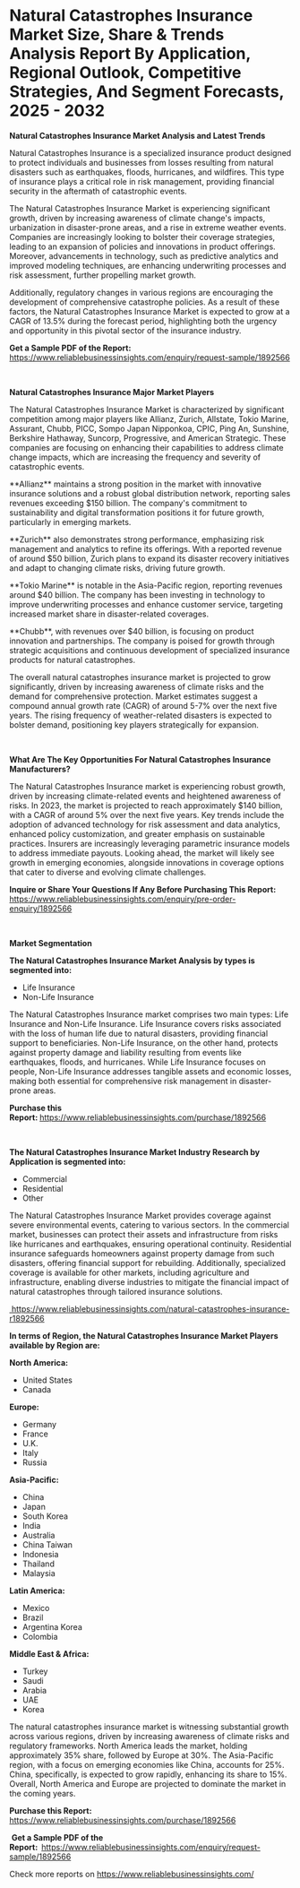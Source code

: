 <p><h1>Natural Catastrophes Insurance Market Size, Share & Trends Analysis Report By Application, Regional Outlook, Competitive Strategies, And Segment Forecasts, 2025 - 2032</h1></p><p><strong>Natural Catastrophes Insurance Market Analysis and Latest Trends</strong></p>
<p><p>Natural Catastrophes Insurance is a specialized insurance product designed to protect individuals and businesses from losses resulting from natural disasters such as earthquakes, floods, hurricanes, and wildfires. This type of insurance plays a critical role in risk management, providing financial security in the aftermath of catastrophic events.</p><p>The Natural Catastrophes Insurance Market is experiencing significant growth, driven by increasing awareness of climate change's impacts, urbanization in disaster-prone areas, and a rise in extreme weather events. Companies are increasingly looking to bolster their coverage strategies, leading to an expansion of policies and innovations in product offerings. Moreover, advancements in technology, such as predictive analytics and improved modeling techniques, are enhancing underwriting processes and risk assessment, further propelling market growth.</p><p>Additionally, regulatory changes in various regions are encouraging the development of comprehensive catastrophe policies. As a result of these factors, the Natural Catastrophes Insurance Market is expected to grow at a CAGR of 13.5% during the forecast period, highlighting both the urgency and opportunity in this pivotal sector of the insurance industry.</p></p>
<p><strong>Get a Sample PDF of the Report:&nbsp;</strong> <a href="https://www.reliablebusinessinsights.com/enquiry/request-sample/1892566?utm_campaign=97&utm_medium=2&utm_source=Github&utm_content=ia&utm_term=14012025&utm_id=natural-catastrophes-insurance">https://www.reliablebusinessinsights.com/enquiry/request-sample/1892566</a></p>
<p>&nbsp;</p>
<p><strong>Natural Catastrophes Insurance Major Market Players</strong></p>
<p><p>The Natural Catastrophes Insurance Market is characterized by significant competition among major players like Allianz, Zurich, Allstate, Tokio Marine, Assurant, Chubb, PICC, Sompo Japan Nipponkoa, CPIC, Ping An, Sunshine, Berkshire Hathaway, Suncorp, Progressive, and American Strategic. These companies are focusing on enhancing their capabilities to address climate change impacts, which are increasing the frequency and severity of catastrophic events.</p><p>**Allianz** maintains a strong position in the market with innovative insurance solutions and a robust global distribution network, reporting sales revenues exceeding $150 billion. The company's commitment to sustainability and digital transformation positions it for future growth, particularly in emerging markets.</p><p>**Zurich** also demonstrates strong performance, emphasizing risk management and analytics to refine its offerings. With a reported revenue of around $50 billion, Zurich plans to expand its disaster recovery initiatives and adapt to changing climate risks, driving future growth.</p><p>**Tokio Marine** is notable in the Asia-Pacific region, reporting revenues around $40 billion. The company has been investing in technology to improve underwriting processes and enhance customer service, targeting increased market share in disaster-related coverages.</p><p>**Chubb**, with revenues over $40 billion, is focusing on product innovation and partnerships. The company is poised for growth through strategic acquisitions and continuous development of specialized insurance products for natural catastrophes.</p><p>The overall natural catastrophes insurance market is projected to grow significantly, driven by increasing awareness of climate risks and the demand for comprehensive protection. Market estimates suggest a compound annual growth rate (CAGR) of around 5-7% over the next five years. The rising frequency of weather-related disasters is expected to bolster demand, positioning key players strategically for expansion.</p></p>
<p>&nbsp;</p>
<p><strong>What Are The Key Opportunities For Natural Catastrophes Insurance Manufacturers?</strong></p>
<p><p>The Natural Catastrophes Insurance market is experiencing robust growth, driven by increasing climate-related events and heightened awareness of risks. In 2023, the market is projected to reach approximately $140 billion, with a CAGR of around 5% over the next five years. Key trends include the adoption of advanced technology for risk assessment and data analytics, enhanced policy customization, and greater emphasis on sustainable practices. Insurers are increasingly leveraging parametric insurance models to address immediate payouts. Looking ahead, the market will likely see growth in emerging economies, alongside innovations in coverage options that cater to diverse and evolving climate challenges.</p></p>
<p><strong>Inquire or Share Your Questions If Any Before Purchasing This Report:</strong> <a href="https://www.reliablebusinessinsights.com/enquiry/pre-order-enquiry/1892566?utm_campaign=97&utm_medium=2&utm_source=Github&utm_content=ia&utm_term=14012025&utm_id=natural-catastrophes-insurance">https://www.reliablebusinessinsights.com/enquiry/pre-order-enquiry/1892566</a></p>
<p>&nbsp;</p>
<p><strong>Market Segmentation</strong></p>
<p><strong>The Natural Catastrophes Insurance Market Analysis by types is segmented into:</strong></p>
<p><ul><li>Life Insurance</li><li>Non-Life Insurance</li></ul></p>
<p><p>The Natural Catastrophes Insurance market comprises two main types: Life Insurance and Non-Life Insurance. Life Insurance covers risks associated with the loss of human life due to natural disasters, providing financial support to beneficiaries. Non-Life Insurance, on the other hand, protects against property damage and liability resulting from events like earthquakes, floods, and hurricanes. While Life Insurance focuses on people, Non-Life Insurance addresses tangible assets and economic losses, making both essential for comprehensive risk management in disaster-prone areas.</p></p>
<p><strong>Purchase this Report:&nbsp;</strong><a href="https://www.reliablebusinessinsights.com/purchase/1892566?utm_campaign=97&utm_medium=2&utm_source=Github&utm_content=ia&utm_term=14012025&utm_id=natural-catastrophes-insurance">https://www.reliablebusinessinsights.com/purchase/1892566</a></p>
<p>&nbsp;</p>
<p><strong>The Natural Catastrophes Insurance Market Industry Research by Application is segmented into:</strong></p>
<p><ul><li>Commercial</li><li>Residential</li><li>Other</li></ul></p>
<p><p>The Natural Catastrophes Insurance Market provides coverage against severe environmental events, catering to various sectors. In the commercial market, businesses can protect their assets and infrastructure from risks like hurricanes and earthquakes, ensuring operational continuity. Residential insurance safeguards homeowners against property damage from such disasters, offering financial support for rebuilding. Additionally, specialized coverage is available for other markets, including agriculture and infrastructure, enabling diverse industries to mitigate the financial impact of natural catastrophes through tailored insurance solutions.</p></p>
<p><a href="https://www.reliablebusinessinsights.com/natural-catastrophes-insurance-r1892566?utm_campaign=97&utm_medium=2&utm_source=Github&utm_content=ia&utm_term=14012025&utm_id=natural-catastrophes-insurance">&nbsp;https://www.reliablebusinessinsights.com/natural-catastrophes-insurance-r1892566</a></p>
<p><strong>In terms of Region, the Natural Catastrophes Insurance Market Players available by Region are:</strong></p>
<p>
    <p> <strong> North America: </strong>
        <ul>
            <li>United States</li>
            <li>Canada</li>
        </ul>
        </p> 
    <p> <strong> Europe: </strong>
        <ul>
            <li>Germany</li>
            <li>France</li>
            <li>U.K.</li>
            <li>Italy</li>
            <li>Russia</li>
        </ul>
        </p> 
    <p> <strong> Asia-Pacific: </strong>
        <ul>
            <li>China</li>
            <li>Japan</li>
            <li>South Korea</li>
            <li>India</li>
            <li>Australia</li>
            <li>China Taiwan</li>
            <li>Indonesia</li>
            <li>Thailand</li>
            <li>Malaysia</li>
        </ul>
        </p> 
    <p> <strong> Latin America: </strong>
        <ul>
            <li>Mexico</li>
            <li>Brazil</li>
            <li>Argentina Korea</li>
            <li>Colombia</li>
        </ul>
        </p> 
    <p> <strong> Middle East & Africa: </strong>
        <ul>
            <li>Turkey</li>
            <li>Saudi</li>
            <li>Arabia</li>
            <li>UAE</li>
            <li>Korea</li>
        </ul>
    </p>
    </p>
<p><p>The natural catastrophes insurance market is witnessing substantial growth across various regions, driven by increasing awareness of climate risks and regulatory frameworks. North America leads the market, holding approximately 35% share, followed by Europe at 30%. The Asia-Pacific region, with a focus on emerging economies like China, accounts for 25%. China, specifically, is expected to grow rapidly, enhancing its share to 15%. Overall, North America and Europe are projected to dominate the market in the coming years.</p></p>
<p><strong>Purchase this Report: </strong><a href="https://www.reliablebusinessinsights.com/purchase/1892566?utm_campaign=97&utm_medium=2&utm_source=Github&utm_content=ia&utm_term=14012025&utm_id=natural-catastrophes-insurance">https://www.reliablebusinessinsights.com/purchase/1892566</a></p>
<p>&nbsp;<strong>Get a Sample PDF of the Report:&nbsp;&nbsp;</strong><a href="https://www.reliablebusinessinsights.com/enquiry/request-sample/1892566?utm_campaign=97&utm_medium=2&utm_source=Github&utm_content=ia&utm_term=14012025&utm_id=natural-catastrophes-insurance">https://www.reliablebusinessinsights.com/enquiry/request-sample/1892566</a></p>
<p><strong></strong></p>
<p>Check more reports on <a href="https://www.reliablebusinessinsights.com/?utm_campaign=97&utm_medium=2&utm_source=Github&utm_content=ia&utm_term=14012025&utm_id=natural-catastrophes-insurance">https://www.reliablebusinessinsights.com/</a></p>